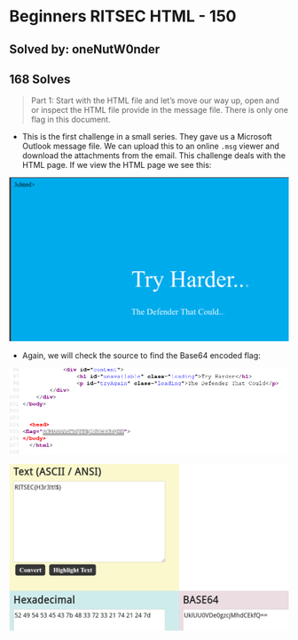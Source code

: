 # Beginners RITSEC HTML - 150
## Solved by: oneNutW0nder
## 168 Solves

> Part 1: Start with the HTML file and let’s move our way up, open and or inspect the HTML file provide in the message file. There is only one flag in this document.

- This is the first challenge in a small series. They gave us a Microsoft Outlook message file. We can upload this to an online `.msg` viewer and download the attachments from the email. This challenge deals with the HTML page. If we view the HTML page we see this:

![](Pasted%20image%2020210419145122.png)

- Again, we will check the source to find the Base64 encoded flag:

![](Pasted%20image%2020210419145147.png)

![](Pasted%20image%2020210419145208.png)